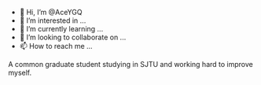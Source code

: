 - 👋 Hi, I’m @AceYGQ
- 👀 I’m interested in ...
- 🌱 I’m currently learning ...
- 💞️ I’m looking to collaborate on ...
- 📫 How to reach me ...

A common graduate student studying in SJTU and working hard to improve myself.

<!---
AceYGQ/AceYGQ is a ✨ special ✨ repository because its `README.md` (this file) appears on your GitHub profile.
You can click the Preview link to take a look at your changes.
--->
